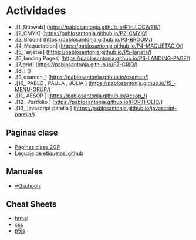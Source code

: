# Actividades
* .[1_Sitioweb] (https://pablosantonja.github.io/P1-LLOCWEB/)
* .[2_CMYK] (https://pablosantonja.github.io/P2-CMYK/)
* .[3_Broom] (https://pablosantonja.github.io/P3-BROOM/)
* .[4_Maquetacion] (https://pablosantonja.github.io/P4-MAQUETACIO/)
* .[5_Tarjetas] (https://pablosantonja.github.io/P5-tarjeta/)
* .[6_landing Pages] (https://pablosantonja.github.io/P6-LANDING-PAGE/)
* .[7_grid] (https://pablosantonja.github.io/P7-GRID/)
* .[8_] ()
* .[9_examen_] (https://pablosantonja.github.io/examen/)
* .[10_ PABLO , PAULA , JÚLIA ] (https://pablosantonja.github.io/15_-MENU-GRUP/)
* .[11_ AESOP ] (https://pablosantonja.github.io/Aesop_/)
* .[12_ Portfolio ] (https://pablosantonja.github.io/PORTFOLIO/)
* .[13_ javascript parella ]  (https://pablosantonja.github.io/javascript-parella/)


## Pàginas clase
* [Pàginas clase 2GP](https://arquesm.github.io/2GP/)
* [Leguaje de etiquetas_github](https://github.com/adam-p/markdown-here/wiki/Markdown-Cheatsheet)

## Manuales
* [w3schools](https://www.w3schools.com/)

## Cheat Sheets
* [htmal](https://websitesetup.org/HTML5-cheat-sheet.pdf)
* [css](https://websitesetup.org/wp-content/uploads/2016/10/wsu-css-cheat-sheet.pdf)
* [p5js](https://github.com/bmoren/p5js-cheat-sheet)
